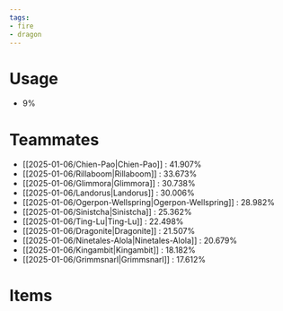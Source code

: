 ```yaml
---
tags:
- fire
- dragon
---
```

# Usage
- 9%
# Teammates
- [[2025-01-06/Chien-Pao|Chien-Pao]] : 41.907%
- [[2025-01-06/Rillaboom|Rillaboom]] : 33.673%
- [[2025-01-06/Glimmora|Glimmora]] : 30.738%
- [[2025-01-06/Landorus|Landorus]] : 30.006%
- [[2025-01-06/Ogerpon-Wellspring|Ogerpon-Wellspring]] : 28.982%
- [[2025-01-06/Sinistcha|Sinistcha]] : 25.362%
- [[2025-01-06/Ting-Lu|Ting-Lu]] : 22.498%
- [[2025-01-06/Dragonite|Dragonite]] : 21.507%
- [[2025-01-06/Ninetales-Alola|Ninetales-Alola]] : 20.679%
- [[2025-01-06/Kingambit|Kingambit]] : 18.182%
- [[2025-01-06/Grimmsnarl|Grimmsnarl]] : 17.612%
# Items